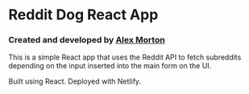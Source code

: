 # Reddit Dog React App

### Created and developed by [Alex Morton](https://alexlsalt.github.io/) 

This is a simple React app that uses the Reddit API to fetch subreddits depending on the input inserted into the main form on the UI.

Built using React. Deployed with Netlify.
